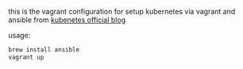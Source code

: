 this is the vagrant configuration for setup kubernetes via vagrant and ansible from [kubenetes official blog](https://kubernetes.io/blog/2019/03/15/kubernetes-setup-using-ansible-and-vagrant/)

usage:

```bash
brew install ansible
vagrant up
```
